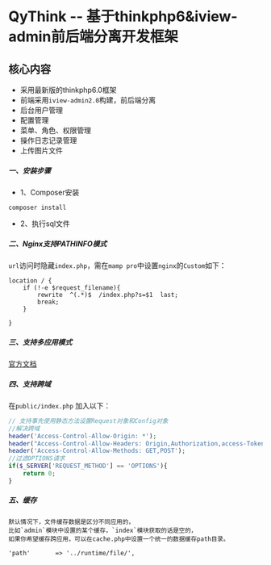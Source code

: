 QyThink -- 基于thinkphp6&iview-admin前后端分离开发框架
===============

## 核心内容
* 采用最新版的thinkphp6.0框架
* 前端采用`iview-admin2.0`构建，前后端分离
* 后台用户管理
* 配置管理
* 菜单、角色、权限管理
* 操作日志记录管理
* 上传图片文件

##### 一、安装步骤
* 1、Composer安装
~~~
composer install
~~~
* 2、执行sql文件

##### 二、Nginx支持PATHINFO模式
`url`访问时隐藏`index.php`，需在`mamp pro`中设置`nginx`的`Custom`如下：
```
location / {
	if (!-e $request_filename){
		rewrite  ^(.*)$  /index.php?s=$1  last; 
		break;
	}

}
```

##### 三、支持多应用模式
[官方文档](https://www.kancloud.cn/manual/thinkphp6_0/1297876)


##### 四、支持跨域
在`public/index.php` 加入以下：
```php
// 支持事先使用静态方法设置Request对象和Config对象
//解决跨域
header('Access-Control-Allow-Origin: *');
header("Access-Control-Allow-Headers: Origin,Authorization,access-Token,X-Requested-With, Content-Type, Accept");
header('Access-Control-Allow-Methods: GET,POST');
//过滤OPTIONS请求
if($_SERVER['REQUEST_METHOD'] == 'OPTIONS'){
    return 0;
}
```


##### 五、缓存
```
默认情况下，文件缓存数据是区分不同应用的，
比如`admin`模块中设置的某个缓存，`index`模块获取的话是空的，
如果你希望缓存跨应用，可以在cache.php中设置一个统一的数据缓存path目录。

'path'       => '../runtime/file/',
```



